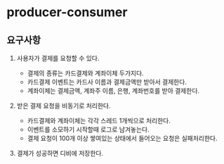 # producer-consumer


## 요구사항


1. 사용자가 결제를 요청할 수 있다.
   - 결제의 종류는 카드결제와 계좌이체 두가지다.
   - 카드결제 이벤트는 카드사 이름과 결제금액만 받아서 결제한다.
   - 계좌이체는 결제금액, 계좌주 이름, 은행, 계좌번호를 받아 결제한다.

2. 받은 결제 요청을 비동기로 처리한다.
    - 카드결제와 계좌이체는 각각 스레드 1개씩으로 처리한다.
    - 이벤트를 소모하기 시작할때 로그로 남겨놓는다.
    - 결제 요청이 100개 이상 쌓여있는 상태에서 들어오는 요청은 실패처리한다.

3. 결제가 성공하면 디비에 저장한다.

